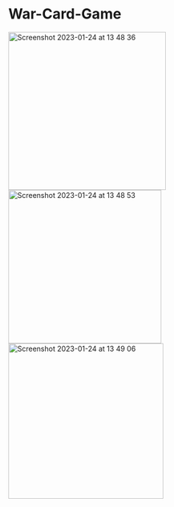 # War-Card-Game

<img width="314" alt="Screenshot 2023-01-24 at 13 48 36" src="https://user-images.githubusercontent.com/116273257/214284250-599e9b52-58fe-46fd-9b81-4f8760d17a53.png">
<img width="305" alt="Screenshot 2023-01-24 at 13 48 53" src="https://user-images.githubusercontent.com/116273257/214284259-ab1aba82-437b-4e0b-a3e6-07f63facc77a.png">
<img width="309" alt="Screenshot 2023-01-24 at 13 49 06" src="https://user-images.githubusercontent.com/116273257/214284267-d90df783-f2b8-4a1c-ac13-f239445edc9c.png">
